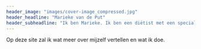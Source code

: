 ```yaml
---
header_image: "images/cover-image_compressed.jpg"
header_headline: "Marieke van de Put"
header_subheadline: "Ik ben Marieke. Ik ben een diëtist met een specialisatie in plantaardige voeding"
---
```

Op deze site zal ik wat meer over mijzelf vertellen en wat ik doe.
